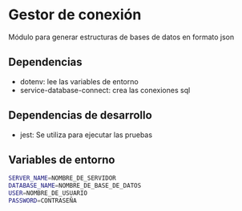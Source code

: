 # Gestor de conexión

Módulo para generar estructuras de bases de datos en formato json

## Dependencias

- dotenv: lee las variables de entorno
- service-database-connect: crea las conexiones sql

## Dependencias de desarrollo

- jest: Se utiliza para ejecutar las pruebas

## Variables de entorno

```BASH
SERVER_NAME=NOMBRE_DE_SERVIDOR
DATABASE_NAME=NOMBRE_DE_BASE_DE_DATOS
USER=NOMBRE_DE_USUARIO
PASSWORD=CONTRASEÑA
```